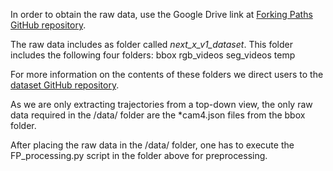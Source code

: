 In order to obtain the raw data, use the Google Drive link at [Forking Paths GitHub repository](https://github.com/JunweiLiang/Multiverse#the-forking-paths-dataset).

The raw data includes as folder called *next_x_v1_dataset*. This folder includes the following four folders:
    bbox
    rgb_videos
    seg_videos
    temp

For more information on the contents of these folders we direct users to the [dataset GitHub repository](https://github.com/JunweiLiang/Multiverse/blob/master/forking_paths_dataset/README.md).

As we are only extracting trajectories from a top-down view, the only raw data required in the /data/ folder are the *cam4.json files from the bbox folder.

After placing the raw data in the /data/ folder, one has to execute the FP_processing.py script in the folder above for preprocessing.
